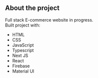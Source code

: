 ## __About the project__  
Full stack E-commerce website in progress.  
Built project with:   
 - HTML
 - CSS
 - JavaScript
 - Typescript
 - Next JS
 - React
 - Firebase
 - Material UI
   
